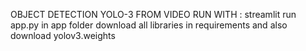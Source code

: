 OBJECT DETECTION YOLO-3 FROM VIDEO
RUN WITH :
streamlit run app.py in app folder
download all libraries in requirements and also download yolov3.weights
